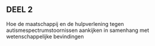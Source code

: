 <span id="calibre_link-12" class="calibre1"></span>DEEL 2<span id="calibre_link-99" class="calibre1"></span>
------------------------------------------------------------------------------------------------------------

<span id="calibre_link-100" class="calibre1"></span>Hoe de maatschappij en de hulpverlening tegen autismespectrumstoornissen aankijken in samenhang met wetenschappelijke bevindingen

